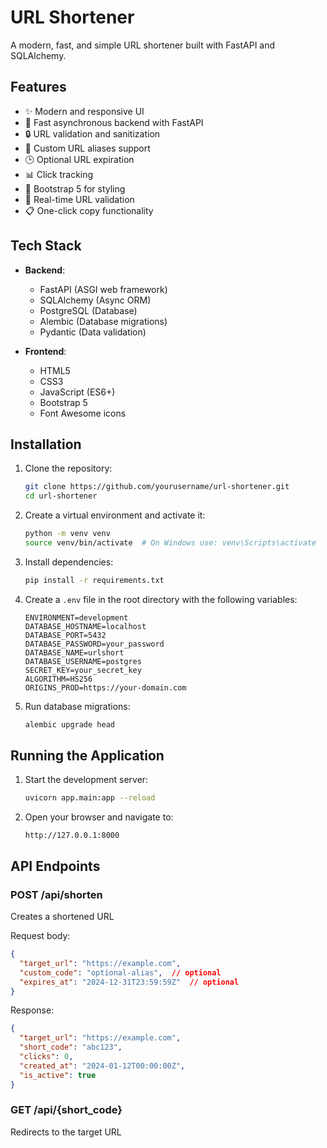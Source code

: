 # URL Shortener

A modern, fast, and simple URL shortener built with FastAPI and SQLAlchemy.

## Features

- ✨ Modern and responsive UI
- 🚀 Fast asynchronous backend with FastAPI
- 🔒 URL validation and sanitization
- 📝 Custom URL aliases support
- 🕒 Optional URL expiration
- 📊 Click tracking
- 🎨 Bootstrap 5 for styling
- 🔄 Real-time URL validation
- 📋 One-click copy functionality

## Tech Stack

- **Backend**:
  - FastAPI (ASGI web framework)
  - SQLAlchemy (Async ORM)
  - PostgreSQL (Database)
  - Alembic (Database migrations)
  - Pydantic (Data validation)

- **Frontend**:
  - HTML5
  - CSS3
  - JavaScript (ES6+)
  - Bootstrap 5
  - Font Awesome icons

## Installation

1. Clone the repository:
   ```bash
   git clone https://github.com/yourusername/url-shortener.git
   cd url-shortener
   ```

2. Create a virtual environment and activate it:
   ```bash
   python -m venv venv
   source venv/bin/activate  # On Windows use: venv\Scripts\activate
   ```

3. Install dependencies:
   ```bash
   pip install -r requirements.txt
   ```

4. Create a `.env` file in the root directory with the following variables:
   ```env
   ENVIRONMENT=development
   DATABASE_HOSTNAME=localhost
   DATABASE_PORT=5432
   DATABASE_PASSWORD=your_password
   DATABASE_NAME=urlshort
   DATABASE_USERNAME=postgres
   SECRET_KEY=your_secret_key
   ALGORITHM=HS256
   ORIGINS_PROD=https://your-domain.com
   ```

5. Run database migrations:
   ```bash
   alembic upgrade head
   ```

## Running the Application

1. Start the development server:
   ```bash
   uvicorn app.main:app --reload
   ```

2. Open your browser and navigate to:
   ```
   http://127.0.0.1:8000
   ```

## API Endpoints

### POST /api/shorten
Creates a shortened URL

Request body:
```json
{
  "target_url": "https://example.com",
  "custom_code": "optional-alias",  // optional
  "expires_at": "2024-12-31T23:59:59Z"  // optional
}
```

Response:
```json
{
  "target_url": "https://example.com",
  "short_code": "abc123",
  "clicks": 0,
  "created_at": "2024-01-12T00:00:00Z",
  "is_active": true
}
```

### GET /api/{short_code}
Redirects to the target URL